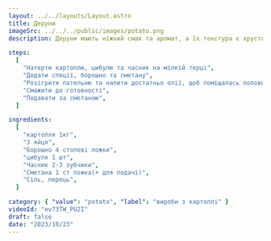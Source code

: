 ```yaml
---
layout: ../../layouts/Layout.astro
title: Деруни
imageSrc: ../../../public/images/potato.png
description: Деруни мають ніжний смак та аромат, а їх текстура є хрусткою ззовні і м'якою всередині. Їх можна подавати як окрему страву або супроводжувати сметаною.

steps:
  [
    "Натерти картоплю, цибулю та часник на мілкій терці",
    "Додати спеції, борошно та сметану",
    "Розігрити пательню та налити достатньо олії, щоб поміщалась половина товщини деруна",
    "Смажити до готовності",
    "Подавати за сметаною",
  ]

ingredients:
  [
    "картопля 1кг",
    "3 яйця",
    "Борошно 4 столові ложки",
    "цибуля 1 шт",
    "Часник 2-3 зубчики",
    "Сметана 1 ст ложка(+ для подачі)",
    "Сіль, перець",
  ]

category: { "value": "potato", "label": "вироби з картоплі" }
videoId: "ev73TW_PU2I"
draft: false
date: "2023/10/23"
---
```

